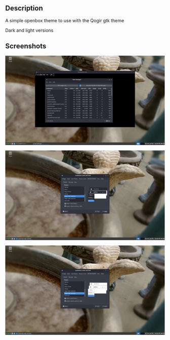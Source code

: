 ## Description

A simple openbox theme to use with the Qogir gtk theme

Dark and light versions

## Screenshots

![alt text](https://github.com/Luiz-Alcantara/Openbox-Qogir-theme/blob/main/screenshots/img1.png?raw=true)

![alt text](https://github.com/Luiz-Alcantara/Openbox-Qogir-theme/blob/main/screenshots/img2.png?raw=true)

![alt text](https://github.com/Luiz-Alcantara/Openbox-Qogir-theme/blob/main/screenshots/img3.png?raw=true)
